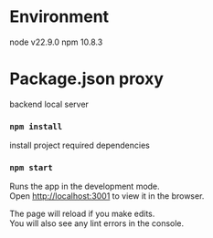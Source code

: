 # Environment

node v22.9.0
npm 10.8.3

# Package.json proxy

backend local server

### `npm install`

install project required dependencies

### `npm start`

Runs the app in the development mode.\
Open [http://localhost:3001](http://localhost:3001) to view it in the browser.

The page will reload if you make edits.\
You will also see any lint errors in the console.

